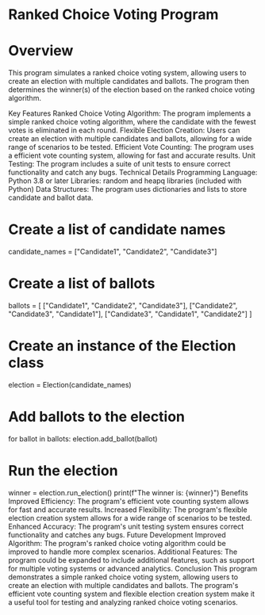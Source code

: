 # Ranked Choice Voting Program
# Overview
This program simulates a ranked choice voting system, allowing users to create an election with multiple candidates and ballots. The program then determines the winner(s) of the election based on the ranked choice voting algorithm.

Key Features
Ranked Choice Voting Algorithm: The program implements a simple ranked choice voting algorithm, where the candidate with the fewest votes is eliminated in each round.
Flexible Election Creation: Users can create an election with multiple candidates and ballots, allowing for a wide range of scenarios to be tested.
Efficient Vote Counting: The program uses a efficient vote counting system, allowing for fast and accurate results.
Unit Testing: The program includes a suite of unit tests to ensure correct functionality and catch any bugs.
Technical Details
Programming Language: Python 3.8 or later
Libraries: random and heapq libraries (included with Python)
Data Structures: The program uses dictionaries and lists to store candidate and ballot data.

# Create a list of candidate names
candidate_names = ["Candidate1", "Candidate2", "Candidate3"]

# Create a list of ballots
ballots = [
    ["Candidate1", "Candidate2", "Candidate3"],
    ["Candidate2", "Candidate3", "Candidate1"],
    ["Candidate3", "Candidate1", "Candidate2"]
]

# Create an instance of the Election class
election = Election(candidate_names)

# Add ballots to the election
for ballot in ballots:
    election.add_ballot(ballot)

# Run the election
winner = election.run_election()
print(f"The winner is: {winner}")
Benefits
Improved Efficiency: The program's efficient vote counting system allows for fast and accurate results.
Increased Flexibility: The program's flexible election creation system allows for a wide range of scenarios to be tested.
Enhanced Accuracy: The program's unit testing system ensures correct functionality and catches any bugs.
Future Development
Improved Algorithm: The program's ranked choice voting algorithm could be improved to handle more complex scenarios.
Additional Features: The program could be expanded to include additional features, such as support for multiple voting systems or advanced analytics.
Conclusion
This program demonstrates a simple ranked choice voting system, allowing users to create an election with multiple candidates and ballots. The program's efficient vote counting system and flexible election creation system make it a useful tool for testing and analyzing ranked choice voting scenarios.
